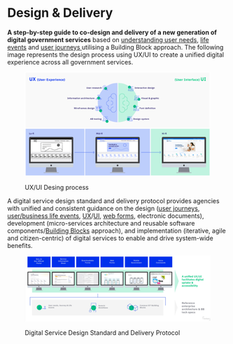 # Design & Delivery

**A step-by-step guide to co-design and delivery of a new generation of digital government services** based on [understanding user needs](https://govstack.gitbook.io/implementation-playbook/govstack-implementation-playbook/digital-service-design-standard-and-delivery-protocol/understand-user-needs-and-identiry-as-is-user-journey), [life events](https://govstack.gitbook.io/implementation-playbook/govstack-implementation-playbook/learning-and-exchange/artefacts#request-for-information-3-rfi-3) and [user journeys ](https://govstack.gitbook.io/implementation-playbook/govstack-implementation-playbook/learning-and-exchange/artefacts#request-for-information-5-rfi-5)utilising a Building Block approach. The following image represents the design process using UX/UI  to create a unified digital experience across all government services.

<figure><img src="../../.gitbook/assets/22.-Digital-Service-Design-Standard-and-Delivery-Protocol (2).jpg" alt=""><figcaption><p>UX/UI Desing process </p></figcaption></figure>

A digital service design standard and delivery protocol provides agencies with unified and consistent guidance on the design ([user journeys](https://govstack.gitbook.io/implementation-playbook/govstack-implementation-playbook/learning-and-exchange/artefacts#user-journey-request-for-information-rfi-5), [user/business life events](https://govstack.gitbook.io/implementation-playbook/govstack-implementation-playbook/learning-and-exchange/artefacts#user-business-life-events-request-for-information-rfi-3), [UX](../3-terminology.md#user-experience-ux)/[UI](../3-terminology.md#user-interface-ui), [web forms](http://127.0.0.1:5000/o/pxmRWOPoaU8fUAbbcrus/s/zdXe8NbIMZIv5sydPBf6/), electronic documents), development  (micro-services architecture and reusable software components/[Building Blocks](../3-terminology.md#building-block) approach), and implementation (iterative, agile and citizen-centric) of digital services to enable and drive system-wide benefits.

<figure><img src="../../.gitbook/assets/UXUI (1).png" alt=""><figcaption><p>Digital Service Design Standard and Delivery Protocol</p></figcaption></figure>
